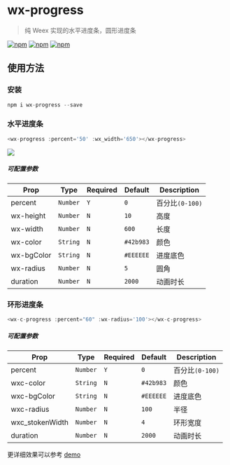 # wx-progress 

> 纯 Weex 实现的水平进度条，圆形进度条

 [![npm](https://img.shields.io/npm/v/wx-progress.svg?style=flat-square)](https://www.npmjs.com/package/wx-progress) [![npm](https://img.shields.io/npm/dt/wx-progress.svg?style=flat-square)](https://www.npmjs.com/package/wx-progress) [![npm](https://img.shields.io/npm/l/wx-progress.svg?style=flat-square)](https://www.npmjs.com/package/wx-progress)
## 使用方法
### 安装
```javascript
npm i wx-progress --save
```

### 水平进度条
```javascript
<wx-progress :percent='50' :wx_width='650'></wx-progress>
```
![](image/wx-p.gif)
##### 可配置参数
| Prop | Type | Required | Default | Description |
|-------------|------------|--------|-----|-----|
| percent | `Number` |`Y`| `0` | 百分比`(0-100)` |
| wx-height | `Number` |`N`| `10` | 高度 |
| wx-width | `Number` |`N`| `600` | 长度 |
| wx-color | `String` |`N`| `#42b983` | 颜色 |
| wx-bgColor | `String` |`N`| `#EEEEEE` | 进度底色 |
| wx-radius | `Number` |`N`| `5` | 圆角 |
| duration | `Number` |`N`| `2000` | 动画时长 |

### 环形进度条
```javascript
<wx-c-progress :percent="60" :wx-radius='100'></wx-c-progress>
```
##### 可配置参数
| Prop | Type | Required | Default | Description |
|-------------|------------|--------|-----|-----|
| percent | `Number` |`Y`| `0` | 百分比`(0-100)` |
| wxc-color | `String` |`N`| `#42b983` | 颜色 |
| wxc-bgColor | `String` |`N`| `#EEEEEE` | 进度底色 |
| wxc-radius | `Number` |`N`| `100` | 半径 |
| wxc_stokenWidth | `Number` |`N`| `4` | 环形宽度 |
| duration | `Number` |`N`| `2000` | 动画时长 |


更详细效果可以参考 [demo](demo/index.vue)